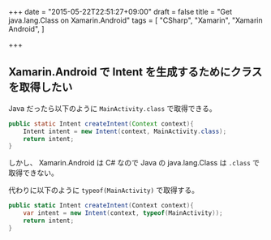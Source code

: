+++
date = "2015-05-22T22:51:27+09:00"
draft = false
title = "Get java.lang.Class on Xamarin.Android"
tags = [
    "CSharp",
    "Xamarin",
    "Xamarin Android",
]

+++

## Xamarin.Android で Intent を生成するためにクラスを取得したい
Java だったら以下のように `MainActivity.class` で取得できる。

```java
public static Intent createIntent(Context context){
    Intent intent = new Intent(context, MainActivity.class);
    return intent;
}
```

しかし、 Xamarin.Android は C# なので Java の java.lang.Class は `.class` で取得できない。

代わりに以下のように `typeof(MainActivity)` で取得する。

```csharp
public static Intent createIntent(Context context){
    var intent = new Intent(context, typeof(MainActivity));
    return intent;
}
```

